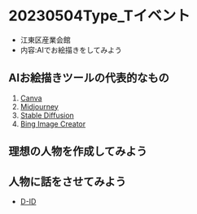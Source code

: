 # 20230504Type_Tイベント
- 江東区産業会館
- 内容:AIでお絵描きをしてみよう
## AIお絵描きツールの代表的なもの
1. [Canva](https://www.canva.com/)
2. [Midjourney](https://www.midjourney.com/app/)
3. [Stable Diffusion](https://github.com/AUTOMATIC1111/stable-diffusion-webui)
4. [Bing Image Creator](https://www.bing.com/create)
## 理想の人物を作成してみよう
## 人物に話をさせてみよう
- [D-ID](https://www.d-id.com/)
